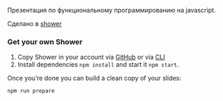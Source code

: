 Презентация по функциональному программированию на javascript.

Сделано в [shower](https://github.com/shower/shower)

### Get your own Shower

1. Copy Shower in your account via [GitHub](#copy-via-github) or via [CLI](#copy-via-cli)
2. Install dependencies `npm install` and start it `npm start`.

Once you’re done you can build a clean copy of your slides:

    npm run prepare

